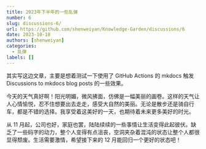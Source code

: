```yaml
---
title: 2023年下半年的一些乱弹
number: 6
slug: discussions-6/
url: https://github.com/shenweiyan/Knowledge-Garden/discussions/6
date: 2023-10-18
authors: [shenweiyan]
categories: 
  - 乱弹
labels: []
---
```


其实写这边文章，主要是想着测试一下使用了 GitHub Actions 的 mkdocs 触发 Discussions to mkdocs blog posts 的一些效果。

<!-- more -->

今天的天气真好啊！阳光明媚，微风拂面，仿佛是一幅美丽的画卷。这样的天气让人心情愉悦，忍不住想要出去走走，感受大自然的美丽。无论是散步还是骑自行车，都是不错的选择。我享受着这美好的一天，也期待着未来更多美好的时光。

从 11 月起，公司也好，家庭也罢，陆陆续续的一些事情让生活变得此起彼伏。缺乏了一些码字的动力，整个人变得有点沮丧，空洞夹杂着混沌的状态让整个人都很显得颓废。生活需要激情，希望接下来的 12 月能回归一个更好的状态吧！

<script src="https://giscus.app/client.js"
	data-repo="shenweiyan/Knowledge-Garden"
	data-repo-id="R_kgDOKgxWlg"
	data-mapping="number"
	data-term="6"
	data-reactions-enabled="1"
	data-emit-metadata="0"
	data-input-position="bottom"
	data-theme="light"
	data-lang="zh-CN"
	crossorigin="anonymous"
	async>
</script>

